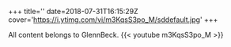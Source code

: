 +++
title=''
date=2018-07-31T16:15:29Z
cover='https://i.ytimg.com/vi/m3KqsS3po_M/sddefault.jpg'
+++

All content belongs to GlennBeck.
{{< youtube m3KqsS3po_M >}}
